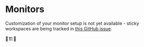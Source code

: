 # Monitors

Customization of your monitor setup is not yet available - sticky workspaces are being tracked in [this GitHub issue](https://github.com/dalyIsaac/Whim/issues/660).

👷🏗️🚧
